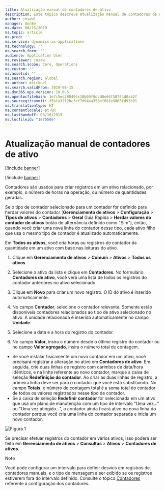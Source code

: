 ```yaml
---
title: Atualização manual de contadores de ativo
description: Este tópico descreve atualização manual de contadores de ativo no Gerenciamento de Ativos.
author: josaw1
manager: AnnBe
ms.date: 08/15/2019
ms.topic: article
ms.prod: ''
ms.service: dynamics-ax-applications
ms.technology: ''
ms.search.form: ''
audience: Application User
ms.reviewer: josaw
ms.search.scope: Core, Operations
ms.custom: ''
ms.assetid: ''
ms.search.region: Global
ms.author: mkirknel
ms.search.validFrom: 2019-08-15
ms.dyn365.ops.version: 10.0.5
ms.openlocfilehash: 1e7c5ec288404c18b00f9dcd0e66f50744d0aa2f
ms.sourcegitcommit: f5bfa3212bc3ef7d944a358ef08fe8863fd93b91
ms.translationtype: HT
ms.contentlocale: pt-BR
ms.lasthandoff: 08/16/2019
ms.locfileid: "1875506"
---
```

# <a name="manual-update-of-asset-counters"></a>Atualização manual de contadores de ativo

[!include [banner](../../includes/banner.md)]

[!include [banner](../../includes/preview-banner.md)]


Contadores são usados para criar registros em um ativo relacionado, por exemplo, o número de horas na operação, ou número de quantidades geradas.

Se o tipo de contador selecionado para um contador for definido para herdar valores do contador (**Gerenciamento de ativos** > **Configuração** > **Tipos de ativos** > **Contadores** > **Geral** Guia Rápida > **Herdar valores do contador de ativos** botão de alternância definido como "Sim"), então, quando você criar uma nova linha do contador desse tipo, cada ativo filho que usa o mesmo tipo de contador é atualizado automaticamente.

Em **Todos os ativos**, você cria horas ou registros do contador da quantidade em um ativo com base nas leituras do ativo.

1. Clique em **Gerenciamento de ativos** > **Comum** > **Ativos** > **Todos os ativos**.

2. Selecione o ativo da lista e clique em **Contadores**. No formulário **Contadores de ativo**, você verá uma lista de todos os registros do contador anteriores no ativo selecionado.

3. Clique em **Novo** para criar um novo registro. O ID do ativo é inserido automaticamente.

4. No campo **Contador**, selecione o contador relevante. Somente estão disponíveis contadores relacionados ao tipo de ativo selecionado no ativo. A unidade relacionada é inserida automaticamente no campo **Unidade**.

5. Selecione a data e a hora do registro do contador.

6. No campo **Valor**, insira o número desde o último registro do contador ou no campo **Valor agregado**, insira o número total de contagem.

- Se você instalar fisicamente um novo contador em um ativo, você precisará registrar a alteração no ativo em **Contadores de ativo**. Em seguida, crie duas linhas de registro com carimbos de data/hora idênticos, e na linha referente ao novo contador, marque a caixa de seleção **Redefinição do contador**. Ao criar as duas linhas de registro, a primeira linha deve ser para o contador que você está substituindo. No campo **Totais**, o número de contagem total é a soma total do contador de todos os valores registrados nesse tipo de contador.  
- Se a caixa de seleção **Redefinir contador** for selecionada em um ativo que usa um plano de manutenção com um tipo de intervalo "Uma vez..." ou "Uma vez atingido...", o contador ainda ficará ativo na nova linha do contador porque você cria uma linha do contador separada e inicia um novo contador.

![Figura 1](media/11-work-orders.png)


Se precisar efetuar registros do contador em vários ativos, isso poderá ser feito em **Gerenciamento de ativos** > **Consultas** > **Ativos** > **Contadores de ativos**.

>[!NOTE]
>Você pode configurar um intervalo para definir desvios em registros de contadores manuais, e o tipo de mensagem a ser exibido se os registros estiverem fora do intervalo definido. Consulte o tópico [Contadores](../setup-for-objects/counters.md) referente à configuração dos contadores.
